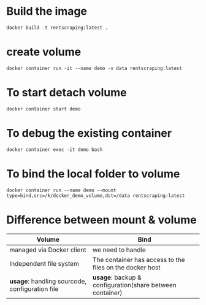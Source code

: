 # Build the image

`docker build -t rentscraping:latest .`

# create volume

`docker container run -it --name demo -v data rentscraping:latest`

# To start detach volume

`docker container start demo`

# To debug the existing container

`docker container exec -it demo bash`

# To bind the local folder to volume

`docker container run --name demo --mount type=bind,src=/k/docker_demo_volume,dst=/data rentscraping:latest`

# Difference between mount & volume

| Volume                                           | Bind                                                       |
| ------------------------------------------------ | ---------------------------------------------------------- |
| managed via Docker client                        | we need to handle                                          |
| Independent file system                          | The container has access to the files on the docker host   |
| **usage**: handling sourcode, configuration file | **usage**: backup & configuration(share between container) |
